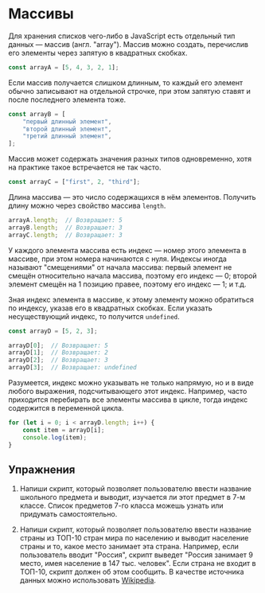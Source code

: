 # Массивы

Для хранения списков чего-либо в JavaScript есть отдельный тип данных — массив (англ. "array"). Массив можно создать, перечислив его элементы через запятую в квадратных скобках.

```js
const arrayA = [5, 4, 3, 2, 1];
```

Если массив получается слишком длинным, то каждый его элемент обычно записывают на отдельной строчке, при этом запятую ставят и после последнего элемента тоже.

```js
const arrayB = [
    "первый длинный элемент",
    "второй длинный элемент",
    "третий длинный элемент",
];
```

Массив может содержать значения разных типов одновременно, хотя на практике такое встречается не так часто.

```js
const arrayC = ["first", 2, "third"];
```

Длина массива — это число содержащихся в нём элементов. Получить длину можно через свойство массива `length`.

```js
arrayA.length;  // Возвращает: 5
arrayB.length;  // Возвращает: 3
arrayC.length;  // Возвращает: 3
```

У каждого элемента массива есть индекс — номер этого элемента в массиве, при этом номера начинаются с нуля. Индексы иногда называют "смещениями" от начала массива: первый элемент не смещён относительно начала массива, поэтому его индекс — 0; второй элемент смещён на 1 позицию правее, поэтому его индекс — 1; и т.д.

Зная индекс элемента в массиве, к этому элементу можно обратиться по индексу, указав его в квадратных скобках. Если указать несуществующий индекс, то получится `undefined`.

```js
const arrayD = [5, 2, 3];

arrayD[0];  // Возвращает: 5
arrayD[1];  // Возвращает: 2
arrayD[2];  // Возвращает: 3
arrayD[3];  // Возвращает: undefined
```

Разумеется, индекс можно указывать не только напрямую, но и в виде любого выражения, подсчитывающего этот индекс. Например, часто приходится перебирать все элементы массива в цикле, тогда индекс содержится в переменной цикла.

```js
for (let i = 0; i < arrayD.length; i++) {
    const item = arrayD[i];
    console.log(item);
}
```

## Упражнения

1. Напиши скрипт, который позволяет пользователю ввести название школьного предмета и выводит, изучается ли этот предмет в 7-м классе. Список предметов 7-го класса можешь узнать или придумать самостоятельно.

1. Напиши скрипт, который позволяет пользователю ввести название страны из ТОП-10 стран мира по населению и выводит население страны и то, какое место занимает эта страна. Например, если пользователь вводит "Россия", скрипт выведет "Россия занимает 9 место, имея население в 147 тыс. человек". Если страна не входит в ТОП-10, скрипт должен об этом сообщить. В качестве источника данных можно использовать [Wikipedia](https://ru.wikipedia.org/wiki/Список_государств_и_зависимых_территорий_по_населению).
